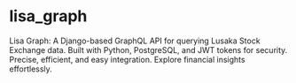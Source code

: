 # lisa_graph
Lisa Graph: A Django-based GraphQL API for querying Lusaka Stock Exchange data. Built with Python, PostgreSQL, and JWT tokens for security. Precise, efficient, and easy integration. Explore financial insights effortlessly.
